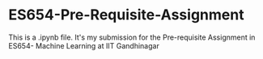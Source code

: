 # ES654-Pre-Requisite-Assignment
This is a .ipynb file. It's my submission for the Pre-requisite Assignment in ES654- Machine Learning at IIT Gandhinagar

